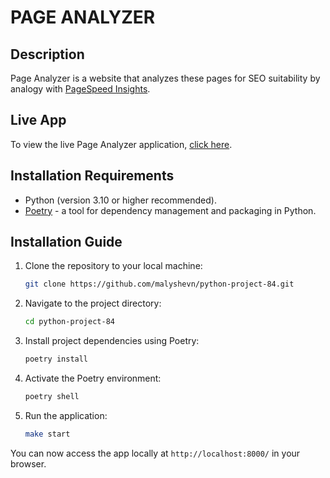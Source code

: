 # **PAGE ANALYZER**

## Description

Page Analyzer is a website that analyzes these pages for SEO suitability by analogy with [PageSpeed Insights](https://pagespeed.web.dev/).

## Live App

To view the live Page Analyzer application, [click here](https://python-page-analyzer-ru.onrender.com/).

## Installation Requirements

- Python (version 3.10 or higher recommended).
- [Poetry](https://python-poetry.org/docs/#installation) - a tool for dependency management and packaging in Python.

## Installation Guide

1. Clone the repository to your local machine:

   ```bash
   git clone https://github.com/malyshevn/python-project-84.git

2. Navigate to the project directory:

    ```bash
    cd python-project-84

3. Install project dependencies using Poetry:

    ```bash
    poetry install

4. Activate the Poetry environment:

    ```bash
    poetry shell

5. Run the application:

    ```bash
    make start

You can now access the app locally at `http://localhost:8000/` in your browser.
